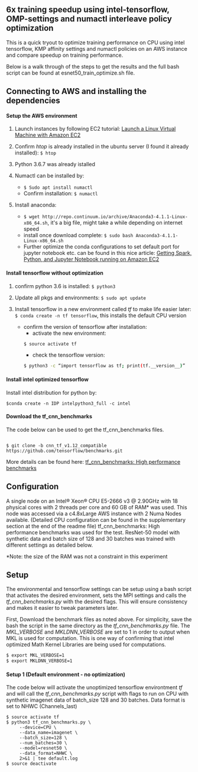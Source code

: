 ## 6x training speedup using intel-tensorflow, OMP-settings and numactl interleave policy optimization

This is a quick tryout to optimize training performance on CPU using intel tensorflow, KMP affinity settings and numactl policies on an AWS instance and compare speedup on training performance.

Below is a walk through of the steps to get the results and the full bash script can be found at esnet50_train_optimize.sh file.

## Connecting to AWS and installing the dependencies

#### Setup the AWS environment
1. Launch instances by following EC2 tutorial: [Launch a Linux Virtual Machine
with Amazon EC2](https://aws.amazon.com/getting-started/tutorials/launch-a-virtual-machine/#)

2. Confirm _htop_ is already installed in the ubuntu server (I found it already installed): ```$ htop```


3. Python 3.6.7 was already istalled

4. Numactl can be installed by:
   - ```$ Sudo apt install numactl```
   - Confirm installation: ```$ numactl```

5. Install anaconda:
   - ```$ wget http://repo.continuum.io/archive/Anaconda3-4.1.1-Linux-x86_64.sh```, it's a big file, might take a while depending on internet speed
   - install once download complete: ```$ sudo bash Anaconda3-4.1.1-Linux-x86_64.sh```
   - Further optimize the conda configurations to set default port for jupyter notebook etc. can be found in this nice article:
[Getting Spark, Python, and Jupyter Notebook running on Amazon EC2](https://medium.com/@josemarcialportilla/getting-spark-python-and-jupyter-notebook-running-on-amazon-ec2-dec599e1c297)

#### Install tensorflow without optimization

1. confirm python 3.6 is installed: ```$ python3```

2. Update all pkgs and environments: ```$ sudo apt update```

3. Install tensorflow in a new environment called _tf_ to make life easier later: ```$ conda create -n tf tensorflow```, this installs the default CPU version
   - confirm the version of tensorflow after installation:
     - activate the new environment: 
     ```sh
     $ source activate tf
     ```
     - check the tensorflow version: 
     ```sh
     $ python3 -c “import tensorflow as tf; print(tf.__version__)”
     ```

#### Install intel optimized tensorflow

Install intel distribution for python by: 
```shell
$conda create -n IDP intelpython3_full -c intel
```

#### Download the tf_cnn_benchmarks 

The code below can be used to get the tf_cnn_benchmarks files.
```

$ git clone -b cnn_tf_v1.12_compatible  https://github.com/tensorflow/benchmarks.git

``` 
More details can be found here: [tf_cnn_benchmarks: High performance benchmarks](https://github.com/tensorflow/benchmarks/tree/master/scripts/tf_cnn_benchmarks)   

## Configuration

A single node on an Intel® Xeon® CPU E5-2666 v3 @ 2.90GHz with 18 physical cores with 2 threads per core and 60 GB of RAM* was used. This node was accessed via a c4.8xLarge AWS instance with 2 Numa Nodes available. (Detailed CPU configuration can be found in the supplementary section at the end of the readme file) 
tf_cnn_benchmarks: High performance benchmarks was used for the test. ResNet-50 model with synthetic data and batch size of 128 and 30 batches was trained with different settings as detailed below. 

\*Note: the size of the RAM was not a constraint in this experiment

## Setup

The environmental and tensorflow settings can be setup using a bash script that activates the desired environment, sets the MPI settings and calls the _tf_cnn_benchmarks.py_ with the desired flags. This will ensure consistency and makes it easier to tweak parameters later.

First, Download the benchmark files as noted above. For simplicity, save the bash the script in the same directory as the _tf_cnn_benchmarks.py_ file. The _MKL_VERBOSE_ and _MKLDNN_VERBOSE_ are set to 1 in order to output when MKL is used for computation. This is one way of confirming that intel optimized Math Kernel Libraries are being used for computations.

```sh
$ export MKL_VERBOSE=1
$ export MKLDNN_VERBOSE=1
```

#### Setup 1 (Default environment - no optimization)

The code below will activate the unoptimized tensorflow environtment _tf_ and will call the _tf_cnn_benchmarks.py_ script with flags to run on CPU with synthetic imagenet data of batch_size 128 and 30 batches. Data format is set to NHWC (Channels_last)
``` shell
$ source activate tf
$ python3 tf_cnn_benchmarks.py \
	 --device=CPU \
	 --data_name=imagenet \
	 --batch_size=128 \
	 --num_batches=30 \
	 --model=resnet50 \
	 --data_format=NHWC \
	 2>&1 | tee default.log 
$ source deactivate
```





